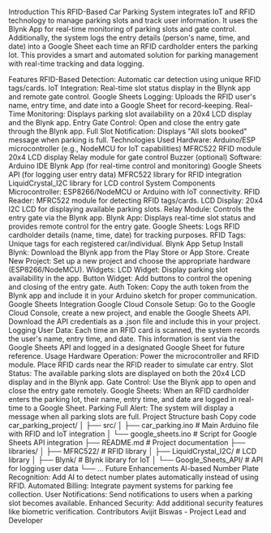 Introduction
This RFID-Based Car Parking System integrates IoT and RFID technology to manage parking slots and track user information. It uses the Blynk App for real-time monitoring of parking slots and gate control. Additionally, the system logs the entry details (person's name, time, and date) into a Google Sheet each time an RFID cardholder enters the parking lot. This provides a smart and automated solution for parking management with real-time tracking and data logging.

Features
RFID-Based Detection: Automatic car detection using unique RFID tags/cards.
IoT Integration: Real-time slot status display in the Blynk app and remote gate control.
Google Sheets Logging: Uploads the RFID user's name, entry time, and date into a Google Sheet for record-keeping.
Real-Time Monitoring: Displays parking slot availability on a 20x4 LCD display and the Blynk app.
Entry Gate Control: Open and close the entry gate through the Blynk app.
Full Slot Notification: Displays "All slots booked" message when parking is full.
Technologies Used
Hardware:
Arduino/ESP microcontroller (e.g., NodeMCU for IoT capabilities)
MFRC522 RFID module
20x4 LCD display
Relay module for gate control
Buzzer (optional)
Software:
Arduino IDE
Blynk App (for real-time control and monitoring)
Google Sheets API (for logging user entry data)
MFRC522 library for RFID integration
LiquidCrystal_I2C library for LCD control
System Components
Microcontroller: ESP8266/NodeMCU or Arduino with IoT connectivity.
RFID Reader: MFRC522 module for detecting RFID tags/cards.
LCD Display: 20x4 I2C LCD for displaying available parking slots.
Relay Module: Controls the entry gate via the Blynk app.
Blynk App: Displays real-time slot status and provides remote control for the entry gate.
Google Sheets: Logs RFID cardholder details (name, time, date) for tracking purposes.
RFID Tags: Unique tags for each registered car/individual.
Blynk App Setup
Install Blynk: Download the Blynk app from the Play Store or App Store.
Create New Project: Set up a new project and choose the appropriate hardware (ESP8266/NodeMCU).
Widgets:
LCD Widget: Display parking slot availability in the app.
Button Widget: Add buttons to control the opening and closing of the entry gate.
Auth Token: Copy the auth token from the Blynk app and include it in your Arduino sketch for proper communication.
Google Sheets Integration
Google Cloud Console Setup:
Go to the Google Cloud Console, create a new project, and enable the Google Sheets API.
Download the API credentials as a .json file and include this in your project.
Logging User Data:
Each time an RFID card is scanned, the system records the user's name, entry time, and date.
This information is sent via the Google Sheets API and logged in a designated Google Sheet for future reference.
Usage
Hardware Operation:
Power the microcontroller and RFID module.
Place RFID cards near the RFID reader to simulate car entry.
Slot Status:
The available parking slots are displayed on both the 20x4 LCD display and in the Blynk app.
Gate Control:
Use the Blynk app to open and close the entry gate remotely.
Google Sheets:
When an RFID cardholder enters the parking lot, their name, entry time, and date are logged in real-time to a Google Sheet.
Parking Full Alert: The system will display a message when all parking slots are full.
Project Structure
bash
Copy code
car_parking_project/
│
├── src/
│   ├── car_parking.ino        # Main Arduino file with RFID and IoT integration
│   └── google_sheets.ino      # Script for Google Sheets API integration
├── README.md                  # Project documentation
├── libraries/
│   ├── MFRC522/               # RFID library
│   ├── LiquidCrystal_I2C/      # LCD library
│   ├── Blynk/                 # Blynk library for IoT
│   └── Google_Sheets_API/      # API for logging user data
└── ...
Future Enhancements
AI-based Number Plate Recognition: Add AI to detect number plates automatically instead of using RFID.
Automated Billing: Integrate payment systems for parking fee collection.
User Notifications: Send notifications to users when a parking slot becomes available.
Enhanced Security: Add additional security features like biometric verification.
Contributors
Avijit Biswas - Project Lead and Developer
